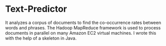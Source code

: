Text-Predictor
==============

It analyzes a corpus of documents to find the co-occurrence rates between words and phrases. The Hadoop MapReduce framework is used to process documents in parallel on many Amazon EC2 virtual machines. I wrote this with the help of a skeleton in Java.
